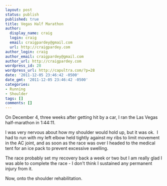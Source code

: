 ```yaml
---
layout: post
status: publish
published: true
title: Vegas Half Marathon
author:
  display_name: craig
  login: craig
  email: craigpardey@gmail.com
  url: http://craigpardey.com
author_login: craig
author_email: craigpardey@gmail.com
author_url: http://craigpardey.com
wordpress_id: 28
wordpress_url: http://capultra.com/?p=28
date: '2011-12-05 23:46:42 -0500'
date_gmt: '2011-12-05 23:46:42 -0500'
categories:
- Running
- Shoulder
tags: []
comments: []
---
```

<p>On December 4, three weeks after getting hit by a car, I ran the Las Vegas half-marathon in 1:44:11.</p>
<p>I was very nervous about how my shoulder would hold up, but it was ok. &nbsp;I had to run with my left elbow held tightly against my ribs to limit movement in the AC joint, and as soon as the race was over I headed to the medical tent for an ice pack to prevent excessive swelling.</p>
<p>The race probably set my recovery back a week or two but I am really glad I was able to complete the race - I don't think I sustained any permanent injury from it.</p>
<p>Now, onto the shoulder rehabilitation.</p>
